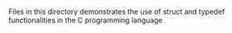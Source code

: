 Files in this directory demonstrates the use of struct and typedef functionalities in the C programming language
